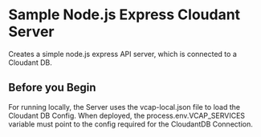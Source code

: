 # Sample Node.js Express Cloudant Server

Creates a simple node.js express API server, which is connected to a Cloudant DB.

## Before you Begin

For running locally, the Server uses the vcap-local.json file to load the Cloudant DB Config. When deployed, the process.env.VCAP_SERVICES variable must point to the config required for the CloudantDB Connection.